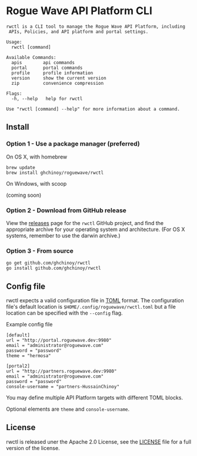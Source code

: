 # Rogue Wave API Platform CLI


```
rwctl is a CLI tool to manage the Rogue Wave API Platform, including
 APIs, Policies, and API platform and portal settings.

Usage:
  rwctl [command]

Available Commands:
  apis        api commands
  portal      portal commands
  profile     profile information
  version     show the current version
  zip         convenience compression

Flags:
  -h, --help   help for rwctl

Use "rwctl [command] --help" for more information about a command.
```



## Install

### Option 1 - Use a package manager (preferred)


On OS X, with homebrew

```
brew update
brew install ghchinoy/roguewave/rwctl
```

On Windows, with scoop

(coming soon)

### Option 2 - Download from GitHub release

View the [releases](/releases) page for the `rwctl` GitHub project, and find the appropriate archive for your operating system and architecture. (For OS X systems, remember to use the darwin archive.)

### Option 3 - From source

```
go get github.com/ghchinoy/rwctl
go install github.com/ghchinoy/rwctl
```



## Config file

rwctl expects a valid configuration file in [TOML](https://github.com/toml-lang/toml) format. The configuration file's default location is `$HOME/.config/roguewave/rwctl.toml` but a file location can be specified with the `--config` flag.

Example config file

```
[default]
url = "http://portal.roguewave.dev:9980"
email = "administrator@roguewave.com"
password = "password"
theme = "hermosa"

[portal2]
url = "http://partners.roguewave.dev:9980"
email = "administrator@roguewave.com"
password = "password"
console-username = "partners-HussainChinoy"
```

You may define multiple API Platform targets with different TOML blocks.

Optional elements are `theme` and `console-username`.


## License

rwctl is released uner the Apache 2.0 License, see the [LICENSE](LICENSE) file for a full version of the license.